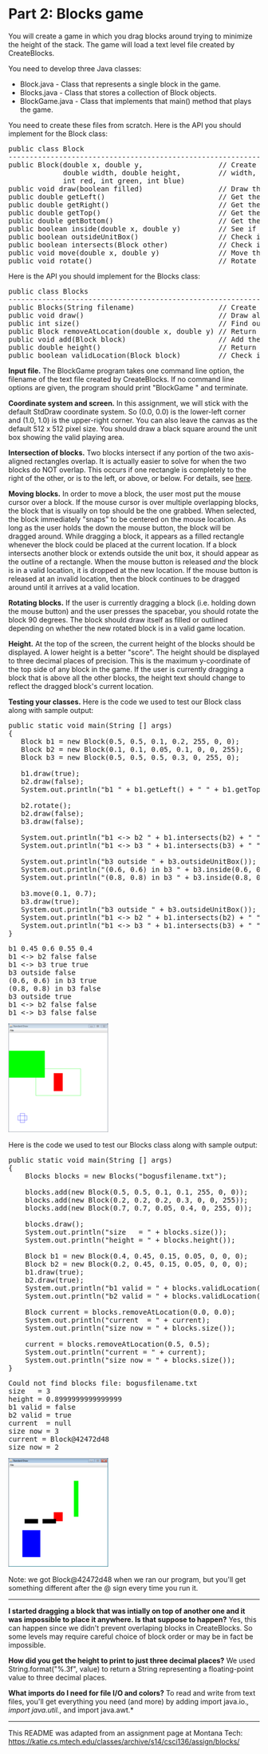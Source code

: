 # Part 2: Blocks game  

You will create a game in which you drag blocks around trying to minimize the height of the stack. The game will load a text level file created by CreateBlocks.  

You need to develop three Java classes:  
* Block.java - Class that represents a single block in the game.
* Blocks.java - Class that stores a collection of Block objects.
* BlockGame.java - Class that implements that main() method that plays the game.

You need to create these files from scratch. Here is the API you should implement for the Block class:  
<pre>
public class Block
--------------------------------------------------------------------------------------------------------------------
public Block(double x, double y,                  // Create a block at the given (x,y) center position, with the given 
             double width, double height,         // width, height, and RGB color value
             int red, int green, int blue)  
public void draw(boolean filled)                  // Draw the block in either filled or outline form
public double getLeft()                           // Get the leftmost coordinate of the block
public double getRight()                          // Get the rightmost coordinate of the block
public double getTop()                            // Get the topmost coordinate of the block
public double getBottom()                         // Get the bottommost coordinate of the block
public boolean inside(double x, double y)         // See if the point (x,y) is inside the box (including on the edge)
public boolean outsideUnitBox()                   // Check if the block extends outside the unit box
public boolean intersects(Block other)            // Check if this block intersects with another block
public void move(double x, double y)              // Move the block to a new (x,y) position
public void rotate()                              // Rotate the block by 90 degrees
</pre>
Here is the API you should implement for the Blocks class:  
<pre>
public class Blocks
--------------------------------------------------------------------------------------------------------------------
public Blocks(String filename)                    // Create a new collection of blocks based on a text file 
public void draw()                                // Draw all the blocks in the collection
public int size()                                 // Find out how many blocks are in the collection
public Block removeAtLocation(double x, double y) // Return block at (x,y) removing from collection, returns null if no block at (x,y)
public void add(Block block)                      // Add the given block to the collection
public double height()                            // Return the height of the topmost block in the collection
public boolean validLocation(Block block)         // Check if a Block's location is valid (doesn't intersect other blocks or go outside unit box)
</pre>

**Input file.** The BlockGame program takes one command line option, the filename of the text file created by CreateBlocks. If no command line options are given, the program should print "BlockGame <blocks file>" and terminate.  

**Coordinate system and screen.** In this assignment, we will stick with the default StdDraw coordinate system. So (0.0, 0.0) is the lower-left corner and (1.0, 1.0) is the upper-right corner. You can also leave the canvas as the default 512 x 512 pixel size. You should draw a black square around the unit box showing the valid playing area.  

**Intersection of blocks.** Two blocks intersect if any portion of the two axis-aligned rectangles overlap. It is actually easier to solve for when the two blocks do NOT overlap. This occurs if one rectangle is completely to the right of the other, or is to the left, or above, or below. For details, see [here](http://nerdparadise.com/tech/interview/intersectrectangles/).  

**Moving blocks.** In order to move a block, the user most put the mouse cursor over a block. If the mouse cursor is over multiple overlapping blocks, the block that is visually on top should be the one grabbed. When selected, the block immediately "snaps" to be centered on the mouse location. As long as the user holds the down the mouse button, the block will be dragged around. While dragging a block, it appears as a filled rectangle whenever the block could be placed at the current location. If a block intersects another block or extends outside the unit box, it should appear as the outline of a rectangle. When the mouse button is released *and* the block is in a valid location, it is dropped at the new location. If the mouse button is released at an invalid location, then the block continues to be dragged around until it arrives at a valid location.  

**Rotating blocks.** If the user is currently dragging a block (i.e. holding down the mouse button) and the user presses the spacebar, you should rotate the block 90 degrees. The block should draw itself as filled or outlined depending on whether the new rotated block is in a valid game location.  

**Height.** At the top of the screen, the current height of the blocks should be displayed. A lower height is a better "score". The height should be displayed to three decimal places of precision. This is the maximum y-coordinate of the top side of any block in the game. If the user is currently dragging a block that is above all the other blocks, the height text should change to reflect the dragged block's current location.  

**Testing your classes.** Here is the code we used to test our Block class along with sample output:  
<pre>
public static void main(String [] args)
{
   Block b1 = new Block(0.5, 0.5, 0.1, 0.2, 255, 0, 0);
   Block b2 = new Block(0.1, 0.1, 0.05, 0.1, 0, 0, 255);
   Block b3 = new Block(0.5, 0.5, 0.5, 0.3, 0, 255, 0);
		
   b1.draw(true);
   b2.draw(false);
   System.out.println("b1 " + b1.getLeft() + " " + b1.getTop() + " " + b1.getRight() + " " + b1.getBottom());		
				
   b2.rotate();
   b2.draw(false);
   b3.draw(false);
						
   System.out.println("b1 <-> b2 " + b1.intersects(b2) + " " + b2.intersects(b1));
   System.out.println("b1 <-> b3 " + b1.intersects(b3) + " " + b3.intersects(b1));
		
   System.out.println("b3 outside " + b3.outsideUnitBox());
   System.out.println("(0.6, 0.6) in b3 " + b3.inside(0.6, 0.6));
   System.out.println("(0.8, 0.8) in b3 " + b3.inside(0.8, 0.8));
		
   b3.move(0.1, 0.7);
   b3.draw(true);
   System.out.println("b3 outside " + b3.outsideUnitBox());			
   System.out.println("b1 <-> b2 " + b1.intersects(b2) + " " + b2.intersects(b1));
   System.out.println("b1 <-> b3 " + b1.intersects(b3) + " " + b3.intersects(b1));
}
</pre>

<pre>
b1 0.45 0.6 0.55 0.4
b1 <-> b2 false false
b1 <-> b3 true true
b3 outside false
(0.6, 0.6) in b3 true
(0.8, 0.8) in b3 false
b3 outside true
b1 <-> b2 false false
b1 <-> b3 false false
</pre>
![](main_block_200.png)

Here is the code we used to test our Blocks class along with sample output:  
<pre>
public static void main(String [] args)
{
	Blocks blocks = new Blocks("bogusfilename.txt");
	
	blocks.add(new Block(0.5, 0.5, 0.1, 0.1, 255, 0, 0));
	blocks.add(new Block(0.2, 0.2, 0.2, 0.3, 0, 0, 255));
	blocks.add(new Block(0.7, 0.7, 0.05, 0.4, 0, 255, 0));
	
	blocks.draw();
	System.out.println("size   = " + blocks.size());
	System.out.println("height = " + blocks.height());
	
	Block b1 = new Block(0.4, 0.45, 0.15, 0.05, 0, 0, 0);
	Block b2 = new Block(0.2, 0.45, 0.15, 0.05, 0, 0, 0);
	b1.draw(true);
	b2.draw(true);
	System.out.println("b1 valid = " + blocks.validLocation(b1));
	System.out.println("b2 valid = " + blocks.validLocation(b2));
	
	Block current = blocks.removeAtLocation(0.0, 0.0);
	System.out.println("current  = " + current);
	System.out.println("size now = " + blocks.size());
	
	current = blocks.removeAtLocation(0.5, 0.5);
	System.out.println("current = " + current);		
	System.out.println("size now = " + blocks.size());
}
</pre>

<pre>
Could not find blocks file: bogusfilename.txt
size   = 3
height = 0.8999999999999999
b1 valid = false
b2 valid = true
current  = null
size now = 3
current = Block@42472d48
size now = 2
</pre>

![](main_blocks_200.png)

Note: we got Block@42472d48 when we ran our program, but you'll get something different after the @ sign every time you run it.

---

**I started dragging a block that was intially on top of another one and it was impossible to place it anywhere. Is that suppose to happen?** Yes, this can happen since we didn't prevent overlaping blocks in CreateBlocks. So some levels may require careful choice of block order or may be in fact be impossible.  

**How did you get the height to print to just three decimal places?** We used String.format("%.3f", value) to return a String representing a floating-point value to three decimal places.  

**What imports do I need for file I/O and colors?** To read and write from text files, you'll get everything you need (and more) by adding import java.io.*, import java.util.*, and import java.awt.*  

---

This README was adapted from an assignment page at Montana Tech: https://katie.cs.mtech.edu/classes/archive/s14/csci136/assign/blocks/
